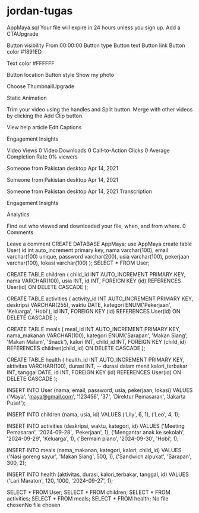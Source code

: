 # jordan-tugas

AppMaya.sql
Your file will expire in 24 hours unless you sign up.
Add a CTAUpgrade

Button visibility
From
00:00:00
Button type
Button text
Button link
Button color
#1891ED

Text color
#FFFFFF

Button location
Button style
Show my photo 
 
Choose ThumbnailUpgrade

Static
Animation
 

Trim your video using the handles and Split button. Merge with other videos by clicking the Add Clip button. 

View help article
 Edit Captions

 Engagement Insights

Video Views
0
Video Downloads
0
Call-to-Action Clicks 
0
Average Completion Rate 
0%
viewers


Someone from Pakistan desktop
Apr 14, 2021

Someone from Pakistan desktop
Apr 14, 2021

Someone from Pakistan desktop
Apr 14, 2021
 Transcription

Engagement Insights

Analytics

Find out who viewed and downloaded
your file, when, and from where.
0 Comments

Leave a comment
CREATE DATABASE AppMaya;
use AppMaya
create table User(
    id int auto_increment primary key,
    nama varchar(100),
    email varchar(100) unique,
    password varchar(200),
    usia varchar(100),
    pekerjaan varchar(100),
    lokasi varchar(100)
);
SELECT * FROM User;

CREATE TABLE children (
    child_id INT AUTO_INCREMENT PRIMARY KEY,
    nama VARCHAR(100),
    usia INT,
    id INT,
    FOREIGN KEY (id) REFERENCES User(id) ON DELETE CASCADE
);

CREATE TABLE activities (
    activity_id INT AUTO_INCREMENT PRIMARY KEY,
    deskripsi VARCHAR(255),
    waktu DATE,
    kategori ENUM('Pekerjaan', 'Keluarga', 'Hobi'),
    id INT,
	FOREIGN KEY (id) REFERENCES User(id) ON DELETE CASCADE
);

CREATE TABLE meals (
    meal_id INT AUTO_INCREMENT PRIMARY KEY,
    nama_makanan VARCHAR(100),
    kategori ENUM('Sarapan', 'Makan Siang', 'Makan Malam', 'Snack'),
    kalori INT,
    child_id INT,
    FOREIGN KEY (child_id) REFERENCES children(child_id) ON DELETE CASCADE
);

CREATE TABLE health (
    health_id INT AUTO_INCREMENT PRIMARY KEY,
    aktivitas VARCHAR(100),
    durasi INT,  -- durasi dalam menit
    kalori_terbakar INT,
    tanggal DATE,
    id INT,
	FOREIGN KEY (id) REFERENCES User(id) ON DELETE CASCADE
);

INSERT INTO User (nama, email, password, usia, pekerjaan, lokasi)
VALUES ('Maya', 'maya@gmail.com', '123456', '37', 'Direktur Pemasaran', 'Jakarta Pusat');

INSERT INTO children (nama, usia, id) 
VALUES ('Lily', 6, 1), ('Leo', 4, 1);

INSERT INTO activities (deskripsi, waktu, kategori, id) 
VALUES ('Meeting Pemasaran', '2024-09-28', 'Pekerjaan', 1), 
       ('Mengantar anak ke sekolah', '2024-09-29', 'Keluarga', 1),
       ('Bermain piano', '2024-09-30', 'Hobi', 1);

INSERT INTO meals (nama_makanan, kategori, kalori, child_id) 
VALUES ('Nasi goreng sayur', 'Makan Siang', 500, 1), 
       ('Sandwich alpukat', 'Sarapan', 300, 2);


INSERT INTO health (aktivitas, durasi, kalori_terbakar, tanggal, id) 
VALUES ('Lari Maraton', 120, 1000, '2024-09-27', 1);

SELECT * FROM User;
SELECT * FROM children;
SELECT * FROM activities;
SELECT * FROM meals;
SELECT * FROM health;
No file chosenNo file chosen
